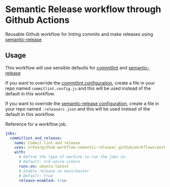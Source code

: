 # Semantic Release workflow through Github Actions

Reusable Github workflow for linting commits and make releases using
[semantic-release](https://github.com/semantic-release/semantic-release/)

## Usage

This workflow will use sensible defaults for
[commitlint](https://commitlint.js.org) and
[semantic-release](https://github.com/semantic-release/semantic-release/)

If you want to override the
[commitlint configuration](https://commitlint.js.org/#/reference-configuration),
create a file in your repo named `commitlint.config.js` and this will
be used instead of the default in this workflow.

If you want to override the
[semantic-release configuration](https://github.com/semantic-release/semantic-release/blob/master/docs/usage/configuration.md),
create a file in your repo named `.releaserc.json` and this will
be used instead of the default in this workflow.

Reference for a workflow job.

```yaml
jobs:
  commitlint_and_release:
    name: Commit lint and release
    uses: nrkno/github-workflow-semantic-release/.github/workflows/workflow.yaml@v1
    with:
      # Define the type of machine to run the jobs on.
      # Default: nrk-azure-intern
      runs-on: ubuntu-latest
      # Enable release on main/master
      # Default: true
      release-enabled: true
```
